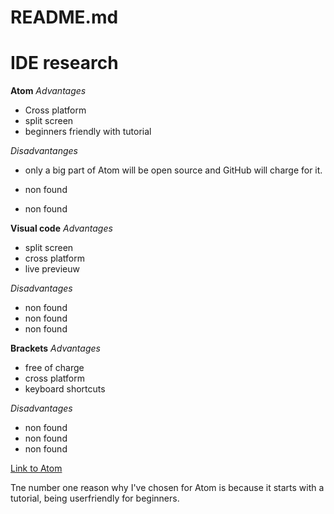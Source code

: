 # README.md

# IDE research

**Atom**
*Advantages*
- Cross platform
- split screen
- beginners friendly with tutorial

*Disadvantanges*
- only a big part of Atom will be open source and GitHub will charge for it.

- non found
- non found

**Visual code**
*Advantages*
- split screen
- cross platform
- live previeuw

*Disadvantages*
- non found
- non found
- non found

**Brackets**
*Advantages*
- free of charge
- cross platform
- keyboard shortcuts

*Disadvantages*
- non found
- non found
- non found

 [Link to Atom](https://atom.io/)
 
 Tne number one reason why I've chosen for Atom is because it starts with a tutorial, being userfriendly for beginners. 
